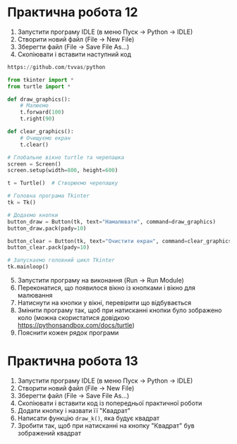 # Практична робота 12

1. Запустити програму IDLE (в меню Пуск -> Python -> IDLE)
2. Створити новий файл (File -> New File)
3. Зберегти файл (File -> Save File As...)
4. Скопіювати і вставити наступний код

```python
https://github.com/tvvas/python

from tkinter import *
from turtle import *

def draw_graphics():
    # Малюємо 
    t.forward(100)
    t.right(90)

def clear_graphics():
    # Очищуємо екран
    t.clear()

# Глобальне вікно turtle та черепашка
screen = Screen()
screen.setup(width=800, height=600)

t = Turtle()  # Створюємо черепашку

# Головна програма Tkinter
tk = Tk()

# Додаємо кнопки
button_draw = Button(tk, text="Намалювати", command=draw_graphics)
button_draw.pack(pady=10)

button_clear = Button(tk, text="Очистити екран", command=clear_graphics)
button_clear.pack(pady=10)

# Запускаємо головний цикл Tkinter
tk.mainloop()
```

5. Запустити програму на виконання (Run -> Run Module)
6. Переконатися, що появилося вікно із кнопками і вікно для малювання
7. Натиснути на кнопки у вікні, перевірити що відбувається
8. Змінити програму так, щоб при натисканні кнопки було зображено коло (можна скористатися довідкою https://pythonsandbox.com/docs/turtle)
9. Пояснити кожен рядок програми

# Практична робота 13

1. Запустити програму IDLE (в меню Пуск -> Python -> IDLE)
2. Створити новий файл (File -> New File)
3. Зберегти файл (File -> Save File As...)
4. Скопіювати і вставити код із попередньої практичної роботи
5. Додати кнопку і назвати її "Квадрат"
6. Написати функцію `draw_k()`, яка будує квадрат
7. Зробити так, щоб при натисканні на кнопку "Квадрат" був зображений квадрат


